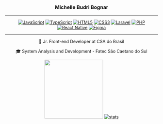 <div align="center">
  
  ### Michelle Budri Bognar
  
  ---
  
  <a href="#">![JavaScript](https://img.shields.io/badge/javascript-%23323330.svg?style=for-the-badge&logo=javascript&logoColor=%23F7DF1E)</a>
  <a href="#">![TypeScript](https://img.shields.io/badge/typescript-%23007ACC.svg?style=for-the-badge&logo=typescript&logoColor=white)</a>
  <a href="#">![HTML5](https://img.shields.io/badge/html5-%23E34F26.svg?style=for-the-badge&logo=html5&logoColor=white)</a>
  <a href="#">![CSS3](https://img.shields.io/badge/css3-%231572B6.svg?style=for-the-badge&logo=css3&logoColor=white)</a>
  <a href="#">![Laravel](https://img.shields.io/badge/laravel-%23FF2D20.svg?style=for-the-badge&logo=laravel&logoColor=white)</a>
  <a href="#">![PHP](https://img.shields.io/badge/php-%23777BB4.svg?style=for-the-badge&logo=php&logoColor=white)</a>
  <a href="#">![React Native](https://img.shields.io/badge/react_native-%2320232a.svg?style=for-the-badge&logo=react&logoColor=%2361DAFB)</a>
  <a href="#">![Figma](https://img.shields.io/badge/figma-%23F24E1E.svg?style=for-the-badge&logo=figma&logoColor=white)</a>
  
  ---
 
  🎨 Jr. Front-end Developer at CSA do Brasil

  🎓 System Analysis and Development - Fatec São Caetano do Sul
 
   <img src="https://i.pinimg.com/originals/36/5a/00/365a008c03e860f029eba6ac4edcf77f.gif" width="193" height="193" />  <a href="#">![stats](https://github-readme-streak-stats.herokuapp.com/?user=michellebudri&theme=tokyonight)</a>

</div>

